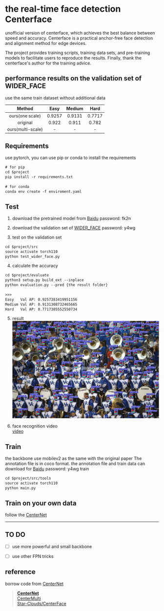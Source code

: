 # the real-time face detection Centerface

unofficial version of centerface, which achieves the best balance between speed and accuracy. Centerface is a practical anchor-free face detection and alignment method for edge devices.

The project provides training scripts, training data sets, and pre-training models to facilitate users to reproduce the results. Finally, thank the centerface's author for the training advice.


## performance results on the validation set of WIDER_FACE 
use the same train dataset without additional data

| Method | Easy | Medium | Hard|
|:--------:| :--------:| :---------:| :------:|
| ours(one scale)| 0.9257 | 0.9131   | 0.7717|
| original | 0.922 | 0.911 | 0.782 |
| ours(multi-scale) | - | - | - |


## Requirements
use pytorch, you can use pip or conda to install the requirements
```sybase
# for pip
cd $project
pip install -r requirements.txt

# for conda
conda env create -f enviroment.yaml
```

## Test
1. download the pretrained model from [Baidu](https://pan.baidu.com/s/1aLBtwcCZDuthceDNDA2wXQ) password: fk2n

2. download the validation set of [WIDER_FACE](https://pan.baidu.com/s/1b5Uku0Bb13Zk9mf7mkZ3FA) password:  y4wg
3. test on the validation set
```sybase
cd $project/src
source activate torch110
python test_wider_face.py
```

4. calculate the accuracy
```sybase
cd $project/evaluate
python3 setup.py build_ext --inplace
python evaluation.py --pred {the result folder}
    
>>>
Easy   Val AP: 0.9257383419951156
Medium Val AP: 0.9131308732465665
Hard   Val AP: 0.7717305552550734
```

5. result  
![result](./readme/000388_result.png)

6. face recognition video  
[video](https://www.bilibili.com/video/av91632471/)

## Train
the backbone use mobilev2 as the same with the original paper
The annotation file is in coco format. the annotation file and train data can download for [Baidu](https://pan.baidu.com/s/1b5Uku0Bb13Zk9mf7mkZ3FA) password:  y4wg
train
```sybase
cd $project/src/tools
source activate torch110
python main.py
```

## Train on your own data
follow the [CenterNet](https://github.com/xingyizhou/CenterNet)

---

## TO DO
- [ ] use more powerful and small backbone
- [ ] use other FPN tricks



## reference
borrow code from [CenterNet](https://github.com/xingyizhou/CenterNet)
> [**CenterNet**](https://github.com/xingyizhou/CenterNet)  
> [CenterMulti](https://github.com/bleakie/CenterMulti)  
> [Star-Clouds/CenterFace](https://github.com/Star-Clouds/CenterFace)

